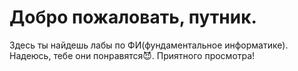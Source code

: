 # Добро пожаловать, путник.
Здесь ты найдешь лабы по ФИ(фундаментальное информатике). Надеюсь, тебе они понравятся😈.
Приятного просмотра!
